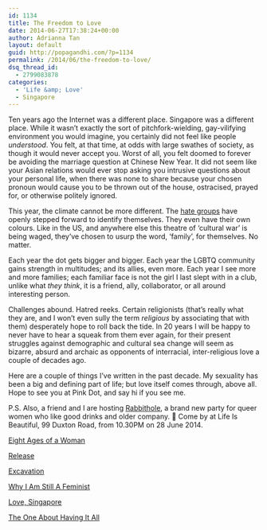 ```yaml
---
id: 1134
title: The Freedom to Love
date: 2014-06-27T17:38:24+00:00
author: Adrianna Tan
layout: default
guid: http://popagandhi.com/?p=1134
permalink: /2014/06/the-freedom-to-love/
dsq_thread_id:
  - 2799083878
categories:
  - 'Life &amp; Love'
  - Singapore
---
```

Ten years ago the Internet was a different place. Singapore was a different place. While it wasn&#8217;t exactly the sort of pitchfork-wielding, gay-vilifying environment you would imagine, you certainly did not feel like people _understood_. You felt, at that time, at odds with large swathes of society, as though it would never accept you. Worst of all, you felt doomed to forever be avoiding the marriage question at Chinese New Year. It did not seem like your Asian relations would ever stop asking you intrusive questions about your personal life, when there was none to share because your chosen pronoun would cause you to be thrown out of the house, ostracised, prayed for, or otherwise politely ignored.

This year, the climate cannot be more different. The [hate groups](http://www.channelnewsasia.com/news/singapore/police-issue-advisory-for/1208972.html) have openly stepped forward to identify themselves. They even have their own colours. Like in the US, and anywhere else this theatre of &#8216;cultural war&#8217; is being waged, they&#8217;ve chosen to usurp the word, &#8216;family&#8217;, for themselves. No matter.

Each year the dot gets bigger and bigger. Each year the LGBTQ community gains strength in multitudes; and its allies, even more. Each year I see more and more families; each familiar face is not the girl I last slept with in a club, unlike what _they think_, it is a friend, ally, collaborator, or all around interesting person.

Challenges abound. Hatred reeks. Certain religionists (that&#8217;s really what they are, and I won&#8217;t even sully the term _religious_ by associating that with them) desperately hope to roll back the tide. In 20 years I will be happy to never have to hear a squeak from them ever again, for their present struggles against demographic and cultural sea change will seem as bizarre, absurd and archaic as opponents of interracial, inter-religious love a couple of decades ago.

Here are a couple of things I&#8217;ve written in the past decade. My sexuality has been a big and defining part of life; but love itself comes through, above all. Hope to see you at Pink Dot, and say hi if you see me.

P.S. Also, a friend and I are hosting [Rabbithole](https://www.facebook.com/events/282343721944892/?ref=22), a brand new party for queer women who like good drinks and older company. 🙂 Come by at Life Is Beautiful, 99 Duxton Road, from 10.30PM on 28 June 2014.

[Eight Ages of a Woman](http://popagandhi.com/2005/01/the-eight-ages-of-a-woman/)

[Release](http://popagandhi.com/2005/03/release/)

[Excavation](http://popagandhi.com/2005/04/excavation/)

[Why I Am Still A Feminist](http://popagandhi.com/2006/03/why-i-am-still-a-feminist/)

[Love, Singapore](http://popagandhi.com/2013/08/love-singapore/)

[The One About Having It All](https://medium.com/@skinnylatte/the-one-about-having-it-all-8c995b098f41)
